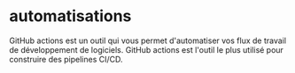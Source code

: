 # automatisations

GitHub actions est un outil qui vous permet d'automatiser vos flux de travail de développement
de logiciels. GitHub actions est l'outil le plus utilisé pour construire des pipelines CI/CD.

